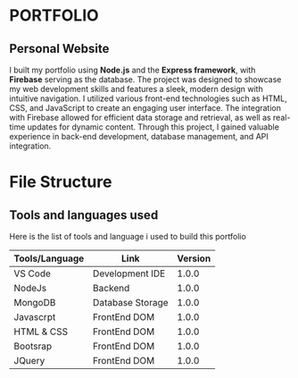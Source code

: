 # PORTFOLIO
## Personal Website
 
I built my portfolio using **Node.js** and the **Express framework**, with **Firebase** serving as the database. The project was designed to showcase my web development skills and features a sleek, modern design with intuitive navigation. I utilized various front-end technologies such as HTML, CSS, and JavaScript to create an engaging user interface. The integration with Firebase allowed for efficient data storage and retrieval, as well as real-time updates for dynamic content. Through this project, I gained valuable experience in back-end development, database management, and API integration.

# File Structure




## Tools and languages used

Here is the list of tools and language i used to build this portfolio

| Tools/Language     | Link                          | Version                     |
|--------------------|-------------------------------|-----------------------------|
|VS Code             |Development IDE                | 1.0.0                       |
|NodeJs              |Backend                        | 1.0.0                       |
|MongoDB             |Database Storage               | 1.0.0                       |
|Javascrpt           |FrontEnd DOM                   | 1.0.0                       |
|HTML & CSS          |FrontEnd DOM                   | 1.0.0                       |
|Bootsrap            |FrontEnd DOM                   | 1.0.0                       |
|JQuery              |FrontEnd DOM                   | 1.0.0                       |




